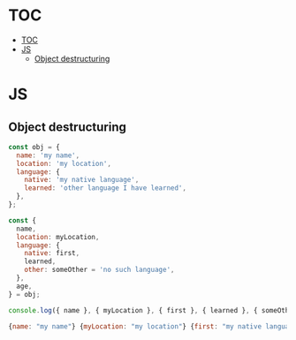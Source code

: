 # TOC

- [TOC](#toc)
- [JS](#js)
  - [Object destructuring](#object-destructuring)

# JS

## Object destructuring

```js
const obj = {
  name: 'my name',
  location: 'my location',
  language: {
    native: 'my native language',
    learned: 'other language I have learned',
  },
};

const {
  name,
  location: myLocation,
  language: {
    native: first,
    learned,
    other: someOther = 'no such language',
  },
  age,
} = obj;

console.log({ name }, { myLocation }, { first }, { learned }, { someOther }, { age });
```

```js
{name: "my name"} {myLocation: "my location"} {first: "my native language"} {learned: "other language I have learned"} {someOther: "no such language"} {age: undefined}
```